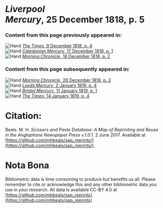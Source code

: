 # *Liverpool Mercury*, 25 December 1818, p. 5  
  
### Content from this page previously appeared in:  
![Hand](http://scissorsandpaste.net/wp-content/uploads/2017/06/smallhandpointer.png) [*The Times*, 9 December 1818, p. 4](https://mhbeals.github.io/sap_html/The-Times/The-Times-9-December-1818-p-4)  
![Hand](http://scissorsandpaste.net/wp-content/uploads/2017/06/smallhandpointer.png) [*Caledonian Mercury*, 17 December 1818, p. 1](https://mhbeals.github.io/sap_html/Caledonian-Mercury/Caledonian-Mercury-17-December-1818-p-1)  
![Hand](http://scissorsandpaste.net/wp-content/uploads/2017/06/smallhandpointer.png) [*Morning Chronicle*, 18 December 1818, p. 2](https://mhbeals.github.io/sap_html/Morning-Chronicle/Morning-Chronicle-18-December-1818-p-2)  
  
### Content from this page subsequently appeared in:  
![Hand](http://scissorsandpaste.net/wp-content/uploads/2017/06/smallhandpointer.png) [*Morning Chronicle*, 28 December 1818, p. 2](https://mhbeals.github.io/sap_html/Morning-Chronicle/Morning-Chronicle-28-December-1818-p-2)  
![Hand](http://scissorsandpaste.net/wp-content/uploads/2017/06/smallhandpointer.png) [*Leeds Mercury*, 2 January 1819, p. 4](https://mhbeals.github.io/sap_html/Leeds-Mercury/Leeds-Mercury-2-January-1819-p-4)  
![Hand](http://scissorsandpaste.net/wp-content/uploads/2017/06/smallhandpointer.png) [*Bristol Mercury*, 11 January 1819, p. 1](https://mhbeals.github.io/sap_html/Bristol-Mercury/Bristol-Mercury-11-January-1819-p-1)  
![Hand](http://scissorsandpaste.net/wp-content/uploads/2017/06/smallhandpointer.png) [*The Times*, 14 January 1819, p. 4](https://mhbeals.github.io/sap_html/The-Times/The-Times-14-January-1819-p-4)  


# Citation: 

Beals. M. H. *Scissors and Paste Database: A Map of Reprinting and Reuse in the Anglophone Newspaper Press v.1.0.1.* 2 June 2017. Available at [https://github.com/mhbeals/sap_reprints/](https://github.com/mhbeals/sap_reprints/). 

# Nota Bona

Bibliometric data is time consuming to produce but benefits us all. Please remember to cite or acknowledge this and any other bibliometric data you use in your research. All data is available CC-BY 4.0 at [https://github.com/mhbeals/sap_reprints](https://github.com/mhbeals/sap_reprints)